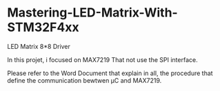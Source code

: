 # Mastering-LED-Matrix-With-STM32F4xx
LED Matrix 8*8 Driver

In this projet, i focused on MAX7219 That not use the SPI interface.

Please refer to the Word Document that explain in all, the procedure that define the communication bewtwen µC and MAX7219.
